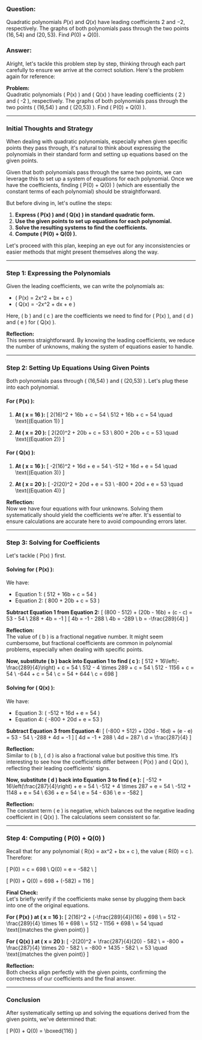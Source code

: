 ### Question:

Quadratic polynomials $P(x)$ and $Q(x)$ have leading coefficients $2$ and $-2,$ respectively. The graphs of both polynomials pass through the two points $(16,54)$ and $(20,53).$ Find $P(0) + Q(0).$

### Answer:

Alright, let's tackle this problem step by step, thinking through each part carefully to ensure we arrive at the correct solution. Here's the problem again for reference:

**Problem:**  
Quadratic polynomials \( P(x) \) and \( Q(x) \) have leading coefficients \( 2 \) and \( -2 \), respectively. The graphs of both polynomials pass through the two points \( (16,54) \) and \( (20,53) \). Find \( P(0) + Q(0) \).

---

### **Initial Thoughts and Strategy**

When dealing with quadratic polynomials, especially when given specific points they pass through, it's natural to think about expressing the polynomials in their standard form and setting up equations based on the given points. 

Given that both polynomials pass through the same two points, we can leverage this to set up a system of equations for each polynomial. Once we have the coefficients, finding \( P(0) + Q(0) \) (which are essentially the constant terms of each polynomial) should be straightforward.

But before diving in, let's outline the steps:

1. **Express \( P(x) \) and \( Q(x) \) in standard quadratic form.**
2. **Use the given points to set up equations for each polynomial.**
3. **Solve the resulting systems to find the coefficients.**
4. **Compute \( P(0) + Q(0) \).**

Let's proceed with this plan, keeping an eye out for any inconsistencies or easier methods that might present themselves along the way.

---

### **Step 1: Expressing the Polynomials**

Given the leading coefficients, we can write the polynomials as:

- \( P(x) = 2x^2 + bx + c \)
- \( Q(x) = -2x^2 + dx + e \)

Here, \( b \) and \( c \) are the coefficients we need to find for \( P(x) \), and \( d \) and \( e \) for \( Q(x) \).

**Reflection:**  
This seems straightforward. By knowing the leading coefficients, we reduce the number of unknowns, making the system of equations easier to handle.

---

### **Step 2: Setting Up Equations Using Given Points**

Both polynomials pass through \( (16,54) \) and \( (20,53) \). Let's plug these into each polynomial.

#### **For \( P(x) \):**

1. **At \( x = 16 \):**
   \[
   2(16)^2 + 16b + c = 54 \\
   512 + 16b + c = 54 \quad \text{(Equation 1)}
   \]

2. **At \( x = 20 \):**
   \[
   2(20)^2 + 20b + c = 53 \\
   800 + 20b + c = 53 \quad \text{(Equation 2)}
   \]

#### **For \( Q(x) \):**

1. **At \( x = 16 \):**
   \[
   -2(16)^2 + 16d + e = 54 \\
   -512 + 16d + e = 54 \quad \text{(Equation 3)}
   \]

2. **At \( x = 20 \):**
   \[
   -2(20)^2 + 20d + e = 53 \\
   -800 + 20d + e = 53 \quad \text{(Equation 4)}
   \]

**Reflection:**  
Now we have four equations with four unknowns. Solving them systematically should yield the coefficients we're after. It's essential to ensure calculations are accurate here to avoid compounding errors later.

---

### **Step 3: Solving for Coefficients**

Let's tackle \( P(x) \) first.

#### **Solving for \( P(x) \):**

We have:
- Equation 1: \( 512 + 16b + c = 54 \)
- Equation 2: \( 800 + 20b + c = 53 \)

**Subtract Equation 1 from Equation 2:**
\[
(800 - 512) + (20b - 16b) + (c - c) = 53 - 54 \\
288 + 4b = -1
\]
\[
4b = -1 - 288 \\
4b = -289 \\
b = -\frac{289}{4}
\]

**Reflection:**  
The value of \( b \) is a fractional negative number. It might seem cumbersome, but fractional coefficients are common in polynomial problems, especially when dealing with specific points.

**Now, substitute \( b \) back into Equation 1 to find \( c \):**
\[
512 + 16\left(-\frac{289}{4}\right) + c = 54 \\
512 - 4 \times 289 + c = 54 \\
512 - 1156 + c = 54 \\
-644 + c = 54 \\
c = 54 + 644 \\
c = 698
\]

#### **Solving for \( Q(x) \):**

We have:
- Equation 3: \( -512 + 16d + e = 54 \)
- Equation 4: \( -800 + 20d + e = 53 \)

**Subtract Equation 3 from Equation 4:**
\[
(-800 + 512) + (20d - 16d) + (e - e) = 53 - 54 \\
-288 + 4d = -1
\]
\[
4d = -1 + 288 \\
4d = 287 \\
d = \frac{287}{4}
\]

**Reflection:**  
Similar to \( b \), \( d \) is also a fractional value but positive this time. It’s interesting to see how the coefficients differ between \( P(x) \) and \( Q(x) \), reflecting their leading coefficients' signs.

**Now, substitute \( d \) back into Equation 3 to find \( e \):**
\[
-512 + 16\left(\frac{287}{4}\right) + e = 54 \\
-512 + 4 \times 287 + e = 54 \\
-512 + 1148 + e = 54 \\
636 + e = 54 \\
e = 54 - 636 \\
e = -582
\]

**Reflection:**  
The constant term \( e \) is negative, which balances out the negative leading coefficient in \( Q(x) \). The calculations seem consistent so far.

---

### **Step 4: Computing \( P(0) + Q(0) \)**

Recall that for any polynomial \( R(x) = ax^2 + bx + c \), the value \( R(0) = c \). Therefore:

\[
P(0) = c = 698 \\
Q(0) = e = -582 \\
\]

\[
P(0) + Q(0) = 698 + (-582) = 116
\]

**Final Check:**  
Let's briefly verify if the coefficients make sense by plugging them back into one of the original equations.

**For \( P(x) \) at \( x = 16 \):**
\[
2(16)^2 + (-\frac{289}{4})(16) + 698 \\
= 512 - \frac{289}{4} \times 16 + 698 \\
= 512 - 1156 + 698 \\
= 54 \quad \text{(matches the given point)}
\]

**For \( Q(x) \) at \( x = 20 \):**
\[
-2(20)^2 + \frac{287}{4}(20) - 582 \\
= -800 + \frac{287}{4} \times 20 - 582 \\
= -800 + 1435 - 582 \\
= 53 \quad \text{(matches the given point)}
\]

**Reflection:**  
Both checks align perfectly with the given points, confirming the correctness of our coefficients and the final answer.

---

### **Conclusion**

After systematically setting up and solving the equations derived from the given points, we've determined that:

\[
P(0) + Q(0) = \boxed{116}
\]